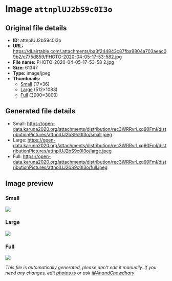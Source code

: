 # Image `attnplUJ2bS9c0I3o`

## Original file details

- **ID:** attnplUJ2bS9c0I3o
- **URL:** https://dl.airtable.com/.attachments/ba3f244843c87fba9804a703aeac09b2/c775d859/PHOTO-2020-04-05-17-53-582.jpg
- **File name:** PHOTO-2020-04-05-17-53-58 2.jpg
- **Size:** 61347
- **Type:** image/jpeg
- **Thumbnails:**
  - [Small](https://dl.airtable.com/.attachmentThumbnails/6a0c5dd6063ae9a1aa4cc8a78ea1c026/8d7772b3) (17×36)
  - [Large](https://dl.airtable.com/.attachmentThumbnails/905f01b022ab3cca3f9ecd01fb6097b4/2c4da2d4) (512×1083)
  - [Full](https://dl.airtable.com/.attachmentThumbnails/9ac867a5bd674d4416d3e9092b7c80bd/8fe46854) (3000×3000)

## Generated file details

- Small: https://open-data.karuna2020.org/attachments/distribution/rec3WRRvrLxq90FmI/distributionPictures/attnplUJ2bS9c0I3o/small.jpeg
- Large: https://open-data.karuna2020.org/attachments/distribution/rec3WRRvrLxq90FmI/distributionPictures/attnplUJ2bS9c0I3o/large.jpeg
- Full: https://open-data.karuna2020.org/attachments/distribution/rec3WRRvrLxq90FmI/distributionPictures/attnplUJ2bS9c0I3o/full.jpeg

## Image preview

### Small

![](https://open-data.karuna2020.org/attachments/distribution/rec3WRRvrLxq90FmI/distributionPictures/attnplUJ2bS9c0I3o/small.jpeg)

### Large

![](https://open-data.karuna2020.org/attachments/distribution/rec3WRRvrLxq90FmI/distributionPictures/attnplUJ2bS9c0I3o/large.jpeg)

### Full

![](https://open-data.karuna2020.org/attachments/distribution/rec3WRRvrLxq90FmI/distributionPictures/attnplUJ2bS9c0I3o/full.jpeg)

_This file is automatically generated, please don't edit it manually. If you need any changes, edit [photos.ts](/photos.ts) or ask [@AnandChowdhary](https://github.com/AnandChowdhary)_
